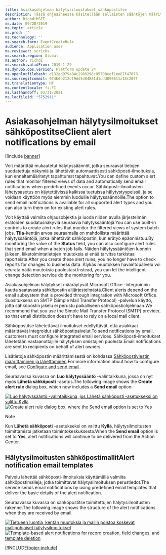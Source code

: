 ```yaml
---
title: Asiakasohjelman hälytysilmoitukset sähköpostitse
description: Tässä ohjeaiheessa käsitellään sellaisten sääntöjen määrittämistä, jolla lähetetään sähköposti-ilmoituksia ennaltamääritettyjen tapahtumien sattuessa.
author: RichdiMSFT
ms.date: 09/20/2019
ms.topic: article
ms.prod: ''
ms.technology: ''
ms.search.form: EventCreateRule
audience: Application user
ms.reviewer: sericks
ms.search.region: Global
ms.author: richdi
ms.search.validFrom: 2019-1-29
ms.dyn365.ops.version: Platform update 24
ms.openlocfilehash: d132ed979a84c2906298c05708cef1ee87f47078
ms.sourcegitcommit: 074b6e212d19dd5d84881d1cdd096611a18c207f
ms.translationtype: HT
ms.contentlocale: fi-FI
ms.lasthandoff: 03/31/2021
ms.locfileid: "5752911"
---
```

# <a name="client-alert-notifications-by-email"></a><span data-ttu-id="3b7d6-103">Asiakasohjelman hälytysilmoitukset sähköpostitse</span><span class="sxs-lookup"><span data-stu-id="3b7d6-103">Client alert notifications by email</span></span>

[!include [banner](../includes/banner.md)]

<span data-ttu-id="3b7d6-104">Voit määrittää mukautetut hälytyssäännöt, jotka seuraavat tietojen suodatettuja näkymiä ja lähettävät automaattisesti sähköposti-ilmoituksia, kun ennaltamääritetyt tapahtumat tapahtuvat.</span><span class="sxs-lookup"><span data-stu-id="3b7d6-104">You can define custom alert rules that monitor filtered views of data and automatically send email notifications when predefined events occur.</span></span> <span data-ttu-id="3b7d6-105">Sähköposti-ilmoitusten lähetysasetus on käytettävissä kaikissa tuetuissa hälytystyypeissä, ja se voidaan käyttöön myös aiemmin luoduille hälytyssäännöille.</span><span class="sxs-lookup"><span data-stu-id="3b7d6-105">The option to send email notifications is available for all supported alert types and you can also turn them on for existing alert rules.</span></span>

<span data-ttu-id="3b7d6-106">Voit käyttää valmiita ohjausobjektia ja luoda niiden avulla järjestelmän erätöiden suodatusnäkyviä seuraavia hälytyssääntöjä.</span><span class="sxs-lookup"><span data-stu-id="3b7d6-106">You can use built-in controls to create alert rules that monitor the filtered views of system batch jobs.</span></span> <span data-ttu-id="3b7d6-107">**Tila**-kentän arvoa seuraamalla on mahdollista määrittää hälytyssääntöjä, jotka lähettävät sähköpostin, kun erätyö epäonnistuu.</span><span class="sxs-lookup"><span data-stu-id="3b7d6-107">By monitoring the value of the **Status** field, you can also configure alert rules that send email when a batch job fails.</span></span> <span data-ttu-id="3b7d6-108">Näiden hälytyssääntöjen luonnin jälkeen, liiketoimintatietojen muutoksia ei enää tarvitse tarkistaa raporteista.</span><span class="sxs-lookup"><span data-stu-id="3b7d6-108">After you create these alert rules, you no longer have to check reports for changes to business data.</span></span> <span data-ttu-id="3b7d6-109">Älykäs muutoksen havaintopalvelu voi seurata näitä muutoksia puolestasi.</span><span class="sxs-lookup"><span data-stu-id="3b7d6-109">Instead, you can let the intelligent change detection service do the monitoring for you.</span></span>

<span data-ttu-id="3b7d6-110">Asiakasohjelman hälytykset määräytyvät Microsoft Office -integroinnin kautta saatavasta sähköpostin alijärjestelmästä.</span><span class="sxs-lookup"><span data-stu-id="3b7d6-110">Client alerts depend on the email subsystem that is provided through integration with Microsoft Office.</span></span> <span data-ttu-id="3b7d6-111">Suosituksena on SMTP (Simple Mail Transfer Protocol) -palvelun käyttö, jotta sähköpostin jakelu ei perustu paikalliseen sähköpostiohjelmaan.</span><span class="sxs-lookup"><span data-stu-id="3b7d6-111">We recommend that you use the Simple Mail Transfer Protocol (SMTP) provider, so that email distribution doesn't have to rely on a local mail client.</span></span>

<span data-ttu-id="3b7d6-112">Sähköpostitse lähetettävät ilmoitukset edellyttävät, että asiakkaat määrittävät integroidut sähköpostipalvelut.</span><span class="sxs-lookup"><span data-stu-id="3b7d6-112">To send notifications by email, customers must configure integrated email services.</span></span> <span data-ttu-id="3b7d6-113">Sähköposti-ilmoitukset lähetetään vastaanottajille hälytyksen omistajien puolesta.</span><span class="sxs-lookup"><span data-stu-id="3b7d6-113">Email notifications are sent to recipients on behalf of alert owners.</span></span>

<span data-ttu-id="3b7d6-114">Lisätietoja sähköpostin määrittämisestä on kohdassa [Sähköpostiviestin määrittäminen ja lähettäminen](../organization-administration/configure-email.md).</span><span class="sxs-lookup"><span data-stu-id="3b7d6-114">For more information about how to configure email, see [Configure and send email](../organization-administration/configure-email.md).</span></span>

<span data-ttu-id="3b7d6-115">Seuraavassa kuvassa on **Luo hälytyssääntö** -valintaikkuna, jossa on nyt myös **Lähetä sähköposti** -asetus.</span><span class="sxs-lookup"><span data-stu-id="3b7d6-115">The following image shows the **Create alert rule** dialog box, which now includes a **Send email** option.</span></span>

<span data-ttu-id="3b7d6-116">[![Luo hälytyssääntö -valintaikkuna, jos Lähetä sähköposti -asetukseksi on valittu Kyllä](./media/Create-alert-rule-form.png)](./media/Create-alert-rule-form.png)</span><span class="sxs-lookup"><span data-stu-id="3b7d6-116">[![Create alert rule dialog box, where the Send email option is set to Yes](./media/Create-alert-rule-form.png)](./media/Create-alert-rule-form.png)</span></span>

> [!NOTE]
> <span data-ttu-id="3b7d6-117">Kun **Lähetä sähköposti** -asetukseksi on valittu **Kyllä**, hälytysilmoitusten toimittamista jatketaan toimintokeskuksesta.</span><span class="sxs-lookup"><span data-stu-id="3b7d6-117">When the **Send email** option is set to **Yes**, alert notifications will continue to be delivered from the Action Center.</span></span>

## <a name="alert-notification-email-templates"></a><span data-ttu-id="3b7d6-118">Hälytysilmoitusten sähköpostimallit</span><span class="sxs-lookup"><span data-stu-id="3b7d6-118">Alert notification email templates</span></span>

<span data-ttu-id="3b7d6-119">Palvelu lähettää sähköposti-ilmoituksia käyttämällä valmiita sähköpostimalleja, jotka toimittavat hälytysilmoituksen perustiedot.</span><span class="sxs-lookup"><span data-stu-id="3b7d6-119">The service sends email notifications by using predefined email templates that deliver the basic details of the alert notification.</span></span>

<span data-ttu-id="3b7d6-120">Seuraavassa kuvassa on sähköpostitse toimitettujen hälytysilmoitusten rakenne.</span><span class="sxs-lookup"><span data-stu-id="3b7d6-120">The following image shows the structure of the alert notifications when they are received by email.</span></span>

<span data-ttu-id="3b7d6-121">[![Tietueen luontia, kentän muutoksia ja mallin poistoa koskevat mallipohjaiset hälytysilmoitukset](./media/Alert-email-templates.png)](./media/Alert-email-templates.png)</span><span class="sxs-lookup"><span data-stu-id="3b7d6-121">[![Template-based alert notifications for record creation, field changes, and template deletion](./media/Alert-email-templates.png)](./media/Alert-email-templates.png)</span></span>


[!INCLUDE[footer-include](../../../includes/footer-banner.md)]